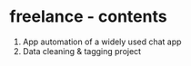 # freelance - contents
1) App automation of a widely used chat app
2) Data cleaning & tagging project
